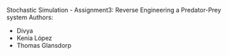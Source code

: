 Stochastic Simulation - Assignment3: Reverse Engineering a Predator-Prey system
Authors:
- Divya
- Kenia López
- Thomas Glansdorp
